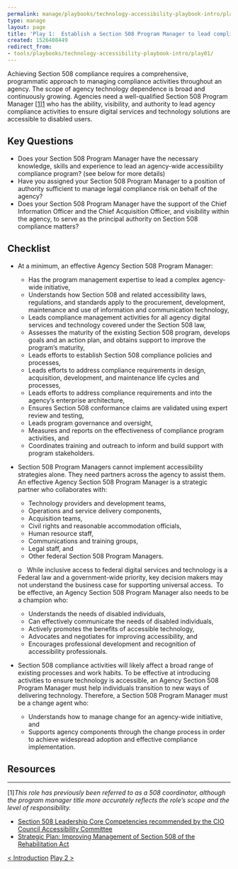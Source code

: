 ```yaml
---
permalink: manage/playbooks/technology-accessibility-playbook-intro/play01/
type: manage
layout: page
title: 'Play 1:  Establish a Section 508 Program Manager to lead compliance efforts'
created: 1526408449
redirect_from: 
- tools/playbooks/technology-accessibility-playbook-intro/play01/
---
```


Achieving Section 508 compliance requires a comprehensive, programmatic approach to managing compliance activities throughout an agency. The scope of agency technology dependence is broad and continuously growing. Agencies need a well-qualified Section 508 Program Manager [[1]][1] who has the ability, visibility, and authority to lead agency compliance activities to ensure digital services and technology solutions are accessible to disabled users.

## Key Questions

  * Does your Section 508 Program Manager have the necessary knowledge, skills and experience to lead an agency-wide accessibility compliance program? (see below for more details)
  * Have you assigned your Section 508 Program Manager to a position of authority sufficient to manage legal compliance risk on behalf of the agency?
  * Does your Section 508 Program Manager have the support of the Chief Information Officer and the Chief Acquisition Officer, and visibility within the agency, to serve as the principal authority on Section 508 compliance matters?

## Checklist

  * At a minimum, an effective Agency Section 508 Program Manager:
      * Has the program management expertise to lead a complex agency-wide initiative,
      * Understands how Section 508 and related accessibility laws, regulations, and standards apply to the procurement, development, maintenance and use of information and communication technology,
      * Leads compliance management activities for all agency digital services and technology covered under the Section 508 law,
      * Assesses the maturity of the existing Section 508 program, develops goals and an action plan, and obtains support to improve the program&rsquo;s maturity,
      * Leads efforts to establish Section 508 compliance policies and processes,
      * Leads efforts to address compliance requirements in design, acquisition, development, and maintenance life cycles and processes,
      * Leads efforts to address compliance requirements and into the agency&rsquo;s enterprise architecture,
      * Ensures Section 508 conformance claims are validated using expert review and testing,
      * Leads program governance and oversight,
      * Measures and reports on the effectiveness of compliance program activities, and
      * Coordinates training and outreach to inform and build support with program stakeholders.
  * Section 508 Program Managers cannot implement accessibility strategies alone. They need partners across the agency to assist them. An effective Agency Section 508 Program Manager is a strategic partner who collaborates with:
      * Technology providers and development teams,
      * Operations and service delivery components,
      * Acquisition teams,
      * Civil rights and reasonable accommodation officials,
      * Human resource staff,
      * Communications and training groups,
      * Legal staff, and
      * Other federal Section 508 Program Managers.
    
    o&nbsp;&nbsp; While inclusive access to federal digital services and technology is a Federal law and a government-wide priority, key decision makers may not understand the business case for supporting universal access.&nbsp; To be effective, an Agency Section 508 Program Manager also needs to be a champion who:
    
      * Understands the needs of disabled individuals,
      * Can effectively communicate the needs of disabled individuals,
      * Actively promotes the benefits of accessible technology,
      * Advocates and negotiates for improving accessibility, and
      * Encourages professional development and recognition of accessibility professionals.
  * Section 508 compliance activities will likely affect a broad range of existing processes and work habits. To be effective at introducing activities to ensure technology is accessible, an Agency Section 508 Program Manager must help individuals transition to new ways of delivering technology. Therefore, a Section 508 Program Manager must be a change agent who:
      * Understands how to manage change for an agency-wide initiative, and
      * Supports agency components through the change process in order to achieve widespread adoption and effective compliance implementation.

## Resources

<div>
  <hr />
  
  <div>
    <p>
      <a id="Footnote1" name="Footnote1">[1]</a><em>This role has previously been referred to as a 508 coordinator, although the program manager title more accurately reflects the role&rsquo;s scope and the level of responsibility.</em>
    </p>
  </div>
</div>

  * [Section 508 Leadership Core Competencies recommended by the CIO Council Accessibility Committee][2]
  * [Strategic Plan: Improving Management of Section 508 of the Rehabilitation Act][3]

<div id="prev-next-section">
    <a class="prev-page" title="Go to Introduction" 
      href="{{site.baseurl}}/manage/playbooks/technology-accessibility-playbook-intro/"> < Introduction</a>
    <a class="prev-page" title="Go to Play 2"
      href="{{site.baseurl}}/manage/playbooks/technology-accessibility-playbook-intro/play02"> 
      Play 2 >
    </a>
</div>

 [1]: #Footnote1
 [2]: https://assets.section508.gov/files/508_Leadership_Core_Competency_Model.pdf
 [3]: https://assets.section508.gov/files/strategic-plan-508-compliance.pdf